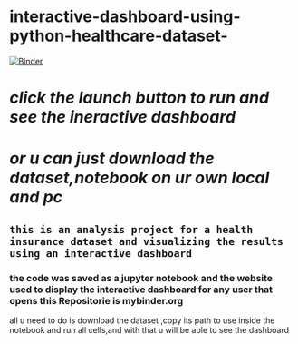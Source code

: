 # interactive-dashboard-using-python-healthcare-dataset-
[![Binder](https://mybinder.org/badge_logo.svg)](https://mybinder.org/v2/gh/asserxx/interactive-dashboard-using-python-healthcare-dataset-/HEAD?urlpath=%2Fdoc%2Ftree%2Fproject_analysis_dashboard.ipynb)
# *click the launch button to run and see the ineractive dashboard*
# *or u can just download the dataset,notebook on ur own local and pc*
## `this is an analysis project for a health insurance dataset and visualizing the results using an interactive dashboard`
### the code was saved as a jupyter notebook and the website used to display the interactive dashboard for any user that opens this Repositorie is mybinder.org
all u need to do is download the dataset ,copy its path to use inside the notebook and run all cells,and with that u will be able to see the dashboard
